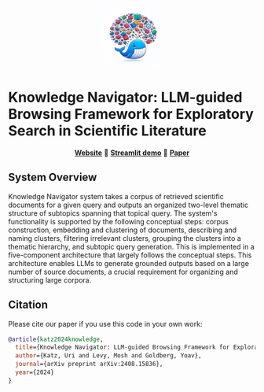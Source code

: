 <p align="center">
  <img src="Navigator/assets/whale3.png" style="width: 25%; height: auto;">
</p>

# Knowledge Navigator: LLM-guided Browsing Framework for Exploratory Search in Scientific Literature
<p align="center">
<a href="https://knowledge-navigators.github.io/"><b>Website</b></a> 🐋 <a href="https://knowledge-navigator.streamlit.app/"><b>Streamlit demo</b></a> 🐋️ <a href="https://www.arxiv.org/abs/2408.15836"><b>Paper</b></a> 
</p>

## System Overview
Knowledge Navigator system takes a corpus of retrieved scientific documents for a given query and outputs an organized two-level thematic structure of subtopics spanning that topical query. The system's functionality is supported by the following conceptual steps: corpus construction, embedding and clustering of documents, describing and naming clusters, filtering irrelevant clusters, grouping the clusters into a thematic hierarchy, and subtopic query generation. This is implemented in a five-component architecture that largely follows the conceptual steps. This architecture enables LLMs to generate grounded outputs based on a large number of source documents, a crucial requirement for organizing and structuring large corpora.

## Citation
Please cite our paper if you use this code in your own work:
```bibtex
@article{katz2024knowledge,
  title={Knowledge Navigator: LLM-guided Browsing Framework for Exploratory Search in Scientific Literature},
  author={Katz, Uri and Levy, Mosh and Goldberg, Yoav},
  journal={arXiv preprint arXiv:2408.15836},
  year={2024}
}
```
